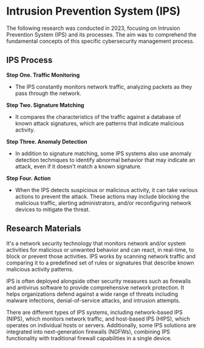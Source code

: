# Intrusion Prevention System (IPS)

The following research was conducted in 2023, focusing on Intrusion Prevention System (IPS) and its processes. The aim was to comprehend the fundamental concepts of this specific cybersecurity management process.

## IPS Process

**Step One. Traffic Monitoring**

- The IPS constantly monitors network traffic, analyzing packets as they pass through the network.

**Step Two. Signature Matching**

- It compares the characteristics of the traffic against a database of known attack signatures, which are patterns that indicate malicious activity.

**Step Three. Anomaly Detection** 

- In addition to signature matching, some IPS systems also use anomaly detection techniques to identify abnormal behavior that may indicate an attack, even if it doesn't match a known signature.

**Step Four. Action** 

- When the IPS detects suspicious or malicious activity, it can take various actions to prevent the attack. These actions may include blocking the malicious traffic, alerting administrators, and/or reconfiguring network devices to mitigate the threat.

## Research Materials 

It's a network security technology that monitors network and/or system activities for malicious or unwanted behavior and can react, in real-time, to block or prevent those activities. IPS works by scanning network traffic and comparing it to a predefined set of rules or signatures that describe known malicious activity patterns.

IPS is often deployed alongside other security measures such as firewalls and antivirus software to provide comprehensive network protection. It helps organizations defend against a wide range of threats including malware infections, denial-of-service attacks, and intrusion attempts.

There are different types of IPS systems, including network-based IPS (NIPS), which monitors network traffic, and host-based IPS (HIPS), which operates on individual hosts or servers. Additionally, some IPS solutions are integrated into next-generation firewalls (NGFWs), combining IPS functionality with traditional firewall capabilities in a single device.






